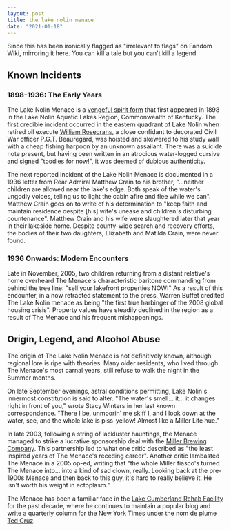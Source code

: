 ```yaml
---
layout: post
title: the lake nolin menace
date: "2021-01-18"
---
```


Since this has been ironically flagged as "irrelevant to flags" on Fandom Wiki, mirroring it here. You can kill a tale but you can't kill a legend.

## Known Incidents 

### 1898-1936: The Early Years 

The Lake Nolin Menace is a [vengeful spirit form](https://en.wikipedia.org/wiki/Vengeful_ghost) that first appeared in 1898 in the Lake Nolin Aquatic Lakes Region, Commonwealth of Kentucky. The first credible incident occurred in the eastern quadrant of Lake Nolin when retired oil execute [William Rosecrans](https://en.wikipedia.org/wiki/William_Rosecrans), a close confidant to decorated Civil War officer P.G.T. Beauregard, was hoisted and skewered to his study wall with a cheap fishing harpoon by an unknown assailant. There was a suicide note present, but having been written in an atrocious water-logged cursive and signed "toodles for now!", it was deemed of dubious authenticity.

The next reported incident of the Lake Nolin Menace is documented in a 1936 letter from Rear Admiral Matthew Crain to his brother, "...neither children are allowed near the lake's edge. Both speak of the water's ungodly voices, telling us to light the cabin afire and flee while we can". Matthew Crain goes on to write of his determination to "keep faith and maintain residence despite [his] wife's unease and children's disturbing countenance". Matthew Crain and his wife were slaughtered later that year in their lakeside home. Despite county-wide search and recovery efforts, the bodies of their two daughters, Elizabeth and Matilda Crain, were never found.

### 1936 Onwards: Modern Encounters 

Late in November, 2005, two children returning from a distant relative's home overheard The Menace's characteristic baritone commanding from behind the tree line: "sell your lakefront properties NOW!" As a result of this encounter, in a now retracted statement to the press, Warren Buffet credited The Lake Nolin menace as being "the first true harbinger of the 2008 global housing crisis". Property values have steadily declined in the region as a result of The Menace and his frequent mishappenings.

## Origin, Legend, and Alcohol Abuse 

The origin of The Lake Nolin Menace is not definitively known, although regional lore is ripe with theories. Many older residents, who lived through The Menace's most carnal years, still refuse to walk the night in the Summer months.

On late September evenings, astral conditions permitting, Lake Nolin's innermost constitution is said to alter. "The water's smell... it... it changes right in front of you," wrote Stacy Winters in her last known correspondence. "There I be, unmoorin' me skiff I, and I look down at the water, see, and the whole lake is piss-yellow! Almost like a Miller Lite hue."

In late 2003, following a string of lackluster hauntings, the Menace managed to strike a lucrative sponsorship deal with the [Miller Brewing Company](https://en.wikipedia.org/wiki/Miller_Brewing_Company). This partnership led to what one critic described as "the least inspired years of The Menace's receding career". Another critic lambasted The Menace in a 2005 op-ed, writing that "the whole Miller fiasco's turned The Menace into... into a kind of sad clown, really. Looking back at the pre-1900s Menace and then back to this guy, it's hard to really believe it. He isn't worth his weight in ectoplasm."

The Menace has been a familiar face in the [Lake Cumberland Rehab Facility](https://www.arccenters.com/lake-hills-oasis/) for the past decade, where he continues to maintain a popular blog and write a quarterly column for the New York Times under the nom de plume [Ted Cruz](https://www.nytimes.com/topic/person/ted-cruz).
